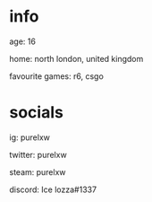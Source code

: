 # info
age: 16

home: north london, united kingdom

favourite games: r6, csgo

# socials
ig: purelxw

twitter: purelxw

steam: purelxw

discord: Ice lozza#1337




<!--
**purelxw/purelxw** is a ✨ _special_ ✨ repository because its `README.md` (this file) appears on your GitHub profile.

Here are some ideas to get you started:

- 🔭 I’m currently working on ...
- 🌱 I’m currently learning ...
- 👯 I’m looking to collaborate on ...
- 🤔 I’m looking for help with ...
- 💬 Ask me about ...
- 📫 How to reach me: ...
- 😄 Pronouns: ...
- ⚡ Fun fact: ...
-->
